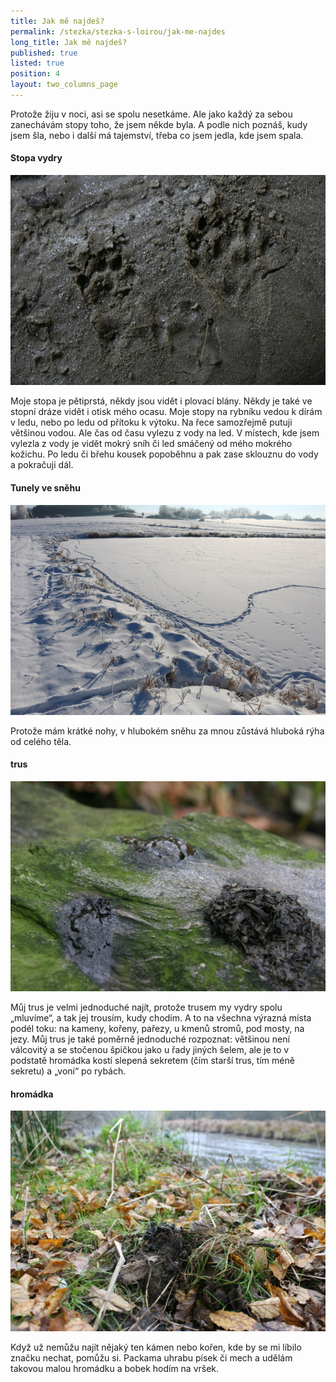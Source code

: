```yaml
---
title: Jak mě najdeš?
permalink: /stezka/stezka-s-loirou/jak-me-najdes
long_title: Jak mě najdeš?
published: true
listed: true
position: 4
layout: two_columns_page
---
```

Protože žiju v noci, asi se spolu nesetkáme. Ale jako každý za sebou
zanechávám stopy toho, že jsem někde byla. A podle nich poznáš, kudy
jsem šla, nebo i další má tajemství, třeba co jsem jedla, kde jsem
spala.

#### Stopa vydry

![](/uploads/MG_7591_610.jpg)

Moje stopa je pětiprstá, někdy jsou vidět i plovací blány. Někdy je také
ve stopní dráze vidět i otisk mého ocasu. Moje stopy na rybníku vedou k
dírám v ledu, nebo po ledu od přítoku k výtoku. Na řece samozřejmě
putuji většinou vodou. Ale čas od času vylezu z vody na led. V místech,
kde jsem vylezla z vody je vidět mokrý sníh či led smáčený od mého
mokrého kožichu. Po ledu či břehu kousek popoběhnu a pak zase sklouznu
do vody a pokračuji dál.

#### Tunely ve sněhu

![](/uploads/IMG_0327_610.JPG)

Protože mám krátké nohy, v hlubokém sněhu za mnou zůstává hluboká rýha
od celého těla.

#### trus

![](/uploads/IMG_6407_610.JPG)

Můj trus je velmi jednoduché najít, protože trusem my vydry spolu
„mluvíme“, a tak jej trousím, kudy chodím. A to na všechna výrazná místa
podél toku: na kameny, kořeny, pařezy, u kmenů stromů, pod mosty, na
jezy. Můj trus je také poměrně jednoduché rozpoznat: většinou není
válcovitý a se stočenou špičkou jako u řady jiných šelem, ale je to v
podstatě hromádka kostí slepená sekretem (čím starší trus, tím méně
sekretu) a „voní“ po rybách.

#### hromádka

![](/uploads/IMG_6420_610.JPG)

Když už nemůžu najít nějaký ten kámen nebo kořen, kde by se mi líbilo
značku nechat, pomůžu si. Packama uhrabu písek či mech a udělám takovou
malou hromádku a bobek hodím na vršek.

